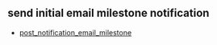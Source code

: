 ## send initial email milestone notification
* [post_notification_email_milestone](post_notification_email_milestone.md)